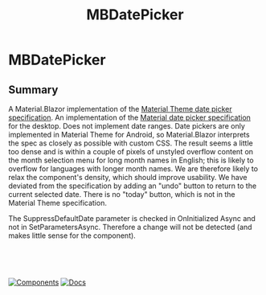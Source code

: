 ﻿---
uid: C.MBDatePicker
title: MBDatePicker
---
# MBDatePicker

## Summary

A Material.Blazor implementation of the [Material Theme date picker specification](https://material.io/components/pickers).
An implementation of the [Material date picker specification](https://material.io/components/pickers/#specs) for the desktop. Does not implement date ranges.
Date pickers are only implemented in Material Theme for Android, so Material.Blazor interprets the spec as closely as possible with custom CSS. The result seems a little too dense and
is within a couple of pixels of unstyled overflow content on the month selection menu for long month names in English; this is likely to overflow for languages
with longer month names. We are therefore likely to relax the component's density, which should improve usability. We have deviated from the specification by
adding an "undo" button to return to the current selected date. There is no "today" button, which is not in the Material Theme specification.

The SuppressDefaultDate parameter is checked in OnInitialized Async and not in 
SetParametersAsync. Therefore a change will not be detected (and makes little sense
for the component).

&nbsp;

&nbsp;

[![Components](https://img.shields.io/static/v1?label=Components&message=Plus&color=red)](xref:A.PlusComponents)
[![Docs](https://img.shields.io/static/v1?label=API%20Documentation&message=MBDatePicker&color=brightgreen)](xref:Material.Blazor.MBDatePicker)
